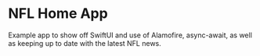 # NFL Home App
Example app to show off SwiftUI and use of Alamofire, async-await, as well as keeping up to date with the latest NFL news.
